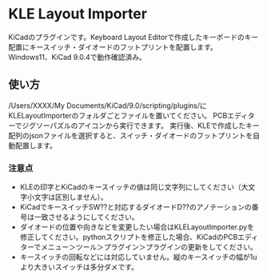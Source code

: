 # KLE Layout Importer
KiCadのプラグインです。Keyboard Layout Editorで作成したキーボードのキー配置にキースイッチ・ダイオードのフットプリントを配置します。
Windows11、KiCad 9.0.4で動作確認済み。

## 使い方
/Users/XXXX/My Documents/KiCad/9.0/scripting/plugins/にKLELayoutImporterのフォルダごとファイルを置いてください。
PCBエディターでジグソーパズルのアイコンから実行できます。
実行後、KLEで作成したキー配列のjsonファイルを選択すると、スイッチ・ダイオードのフットプリントを自動配置します。

### 注意点

- KLEの印字とKiCadのキースイッチの値は同じ文字列にしてください（大文字小文字は区別しません）。
- KiCadでキースイッチSW??と対応するダイオードD??のアノテーションの番号は一致させるようにしてください。
- ダイオードの位置や向きなどを変更したい場合はKLELayoutImporter.pyを修正してください。pythonスクリプトを修正した場合、KiCadのPCBエディターでメニュー＞ツール＞プラグイン＞プラグインの更新をしてください。
- キースイッチの回転などには対応していません。縦のキースイッチの幅が1uより大きいスイッチは多分ダメです。

